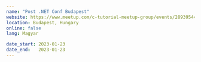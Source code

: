 ```yaml
---
name: "Post .NET Conf Budapest"
website: https://www.meetup.com/c-tutorial-meetup-group/events/289395442/
location: Budapest, Hungary
online: false
lang: Magyar

date_start: 2023-01-23
date_end:   2023-01-23
---
```

